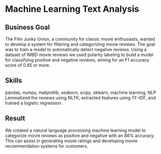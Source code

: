 # Machine Learning Text Analysis

## Business Goal
The Film Junky Union, a community for classic movie enthusiasts, wanted to develop a system for filtering and categorizing movie reviews. The goal was to train a model to automatically detect negative reviews. Using a dataset of IMBD movie reviews we used polarity labeling to build a model for classifying positive and negative reviews, aiming for an F1 accuracy score of 0.85 or more.

## Skills
pandas, numpy, matplotlib, seaborn, scipy, sklearn, machine learning, NLP
Lemmatized the reviews using NLTK, extracted features using TF-IDF, and trained a logistic regression. 

## Result
We created a natural language processing machine learning model to categorize movie reviews as positive and negative with an 88% accuracy. This can assist in generating movie ratings and developing movie recommendation systems for customers.
